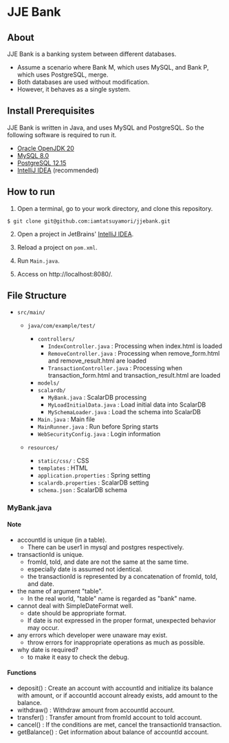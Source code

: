 # JJE Bank

## About
JJE Bank is a banking system between different databases.
- Assume a scenario where Bank M, which uses MySQL, and Bank P, which uses PostgreSQL, merge.
- Both databases are used without modification.
- However, it behaves as a single system.

## Install Prerequisites
JJE Bank is written in Java, and uses MySQL and PostgreSQL. So the following software is required to run it.
- [Oracle OpenJDK 20](https://jdk.java.net/)
- [MySQL 8.0](https://www.mysql.com/)
- [PostgreSQL 12.15](https://www.postgresql.org/)
- [IntelliJ IDEA](https://www.jetbrains.com/ja-jp/idea/) (recommended)

## How to run
1. Open a terminal, go to your work directory, and clone this repository.
```
$ git clone git@github.com:iamtatsuyamori/jjebank.git
```

2. Open a project in JetBrains' [IntelliJ IDEA](https://www.jetbrains.com/ja-jp/idea/).

3. Reload a project on ``pom.xml``.

4. Run ``Main.java``.

5. Access on http://localhost:8080/.

## File Structure
- ``src/main/``
    - ``java/com/example/test/``
        - ``controllers/``
            - ``IndexController.java`` : Processing when index.html is loaded
            - ``RemoveController.java`` : Processing when remove_form.html and remove_result.html are loaded
            - ``TransactionController.java`` : Processing when transaction_form.html and transaction_result.html are loaded
        - ``models/``
        - ``scalardb/``
            - ``MyBank.java`` : ScalarDB processing
            - ``MyLoadInitialData.java`` : Load initial data into ScalarDB
            - ``MySchemaLoader.java`` : Load the schema into ScalarDB
        - ``Main.java`` : Main file
        - ``MainRunner.java`` : Run before Spring starts
        - ``WebSecurityConfig.java`` : Login information

    - ``resources/``
        - ``static/css/`` : CSS
        - ``templates`` : HTML
        - ``application.properties`` : Spring setting
        - ``scalardb.properties`` : ScalarDB setting
        - ``schema.json`` : ScalarDB schema

### MyBank.java
#### Note
- accountId is unique (in a table).
  - There can be user1 in mysql and postgres respectively.
- transactionId is unique.
  - fromId, toId, and date are not the same at the same time.
  - especially date is assumed not identical.
  - the transactionId is represented by a concatenation of fromId, toId, and date.
- the name of argument "table".
  - In the real world, "table" name is regarded as "bank" name.
- cannot deal with SimpleDateFormat well.
  - date should be appropriate format.
  - If date is not expressed in the proper format, unexpected behavior may occur.
- any errors which developer were unaware may exist.
  - throw errors for inappropriate operations as much as possible.
- why date is required?
  - to make it easy to check the debug.

#### Functions
- deposit() : Create an account with accountId and initialize its balance with amount, or if accountId account already exists, add amount to the balance.
- withdraw() : Withdraw amount from accountId account.
- transfer() : Transfer amount from fromId account to toId account.
- cancel() : If the conditions are met, cancel the transactionId transaction.
- getBalance() : Get information about balance of accountId account.